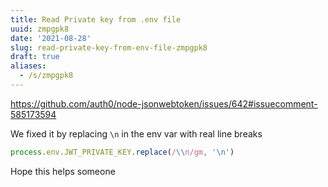 ```yaml
---
title: Read Private key from .env file
uuid: zmpgpk8
date: '2021-08-28'
slug: read-private-key-from-env-file-zmpgpk8
draft: true
aliases:
  - /s/zmpgpk8
---
```


https://github.com/auth0/node-jsonwebtoken/issues/642#issuecomment-585173594

We fixed it by replacing `\n` in the env var with real line breaks

```js
process.env.JWT_PRIVATE_KEY.replace(/\\n/gm, '\n')
```

Hope this helps someone
